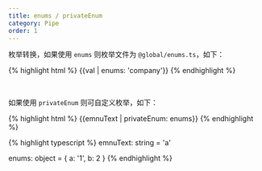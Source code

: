 ```yaml
---
title: enums / privateEnum
category: Pipe
order: 1
---
```


枚举转换，如果使用 `enums` 则枚举文件为 `@global/enums.ts`，如下：

{% highlight html %}
\{\{val | enums: 'company'}}
{% endhighlight %}

<br>

如果使用 `privateEnum` 则可自定义枚举，如下：

{% highlight html %}
{{emnuText | privateEnum: enums}}
{% endhighlight %}

{% highlight typescript %}
emnuText: string = 'a'

enums: object = {
  a: '1',
  b: 2
}
{% endhighlight %}


